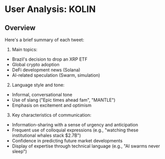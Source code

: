 # User Analysis: KOLIN

## Overview

Here's a brief summary of each tweet:

1. Main topics: 
- Brazil's decision to drop an XRP ETF
- Global crypto adoption
- DeFi development news (Solana)
- AI-related speculation (Swarm, simulation)

2. Language style and tone:
- Informal, conversational tone
- Use of slang ("Epic times ahead fam", "MANTLE")
- Emphasis on excitement and optimism

3. Key characteristics of communication:

- Information-sharing with a sense of urgency and anticipation
- Frequent use of colloquial expressions (e.g., "watching these institutional whales stack $2.7B")
- Confidence in predicting future market developments
- Display of expertise through technical language (e.g., "AI swarms never sleep")